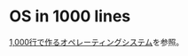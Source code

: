 # OS in 1000 lines

<!-- [![Open in Visual Studio Code](https://img.shields.io/static/v1?logo=visualstudiocode&label=&message=Open%20in%20Visual%20Studio%20Code&labelColor=2c2c32&color=007acc&logoColor=007acc)](https://open.vscode.dev/git-for-windows/git)
[![Build status](https://github.com/git-for-windows/git/workflows/CI/badge.svg)](https://github.com/git-for-windows/git/actions?query=branch%3Amain+event%3Apush)
[![Join the chat at https://gitter.im/git-for-windows/git](https://badges.gitter.im/Join%20Chat.svg)](https://gitter.im/git-for-windows/git?utm_source=badge&utm_medium=badge&utm_campaign=pr-badge&utm_content=badge) -->

[1,000行で作るオペレーティングシステム](https://seiya.me/blog/operating-system-in-1000-lines)を参照。
